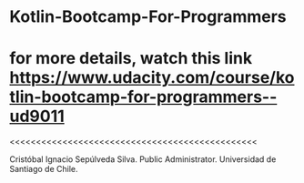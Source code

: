 # Kotlin-Bootcamp-For-Programmers

>>>>>>>>>>>>>>>>>>>>>>>>>>>>>>>>>>>>>>>>>>>>>>>
# for more details, watch this link https://www.udacity.com/course/kotlin-bootcamp-for-programmers--ud9011
<<<<<<<<<<<<<<<<<<<<<<<<<<<<<<<<<<<<<<<<<<<<<<<

Cristóbal Ignacio Sepúlveda Silva.
Public Administrator.
Universidad de Santiago de Chile.

